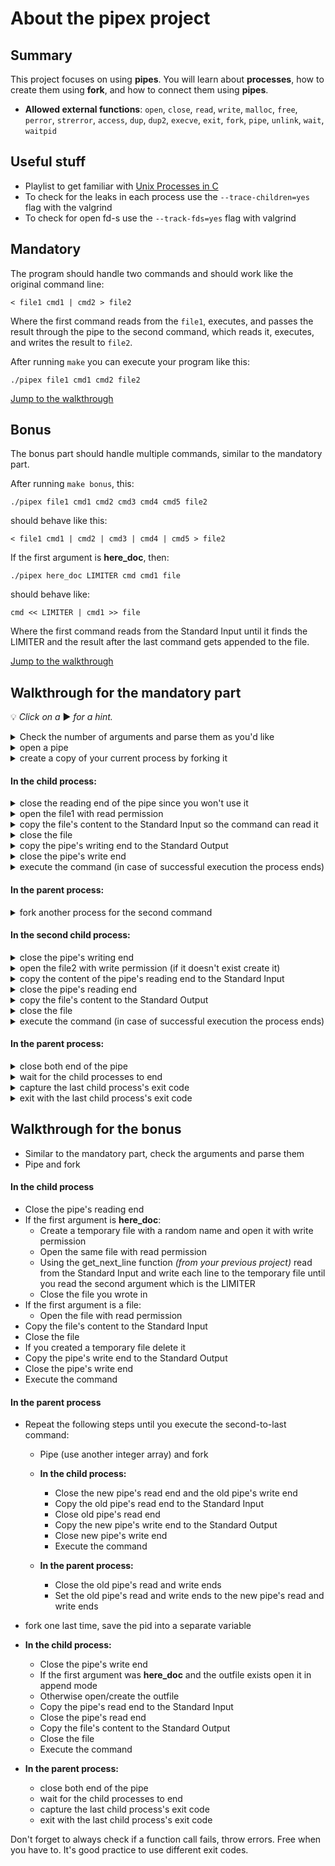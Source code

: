 # About the pipex project

## Summary
This project focuses on using **pipes**. You will learn about **processes**, how to create them using **fork**, and how to connect them using **pipes**.
- **Allowed external functions**: `open`, `close`, `read`, `write`, `malloc`, `free`, `perror`, `strerror`, `access`, `dup`, `dup2`, `execve`, `exit`, `fork`, `pipe`, `unlink`, `wait`, `waitpid`


## Useful stuff
- Playlist to get familiar with [Unix Processes in C](https://youtube.com/playlist?list=PLfqABt5AS4FkW5mOn2Tn9ZZLLDwA3kZUY&si=iyDYLxQotEdMbpUW)
- To check for the leaks in each process use the `--trace-children=yes` flag with the valgrind
- To check for open fd-s use the `--track-fds=yes` flag with valgrind

## Mandatory
The program should handle two commands and should work like the original command line:

`< file1 cmd1 | cmd2 > file2`

Where the first command reads from the `file1`, executes, and passes the result through the pipe to the second command, which reads it, executes, and writes the result to `file2`.

After running `make` you can execute your program like this:

`./pipex file1 cmd1 cmd2 file2`

[Jump to the walkthrough](#walkthrough-for-the-mandatory-part)

## Bonus
The bonus part should handle multiple commands, similar to the mandatory part. 

After running `make bonus`, this:

`./pipex file1 cmd1 cmd2 cmd3 cmd4 cmd5 file2`

should behave like this:

`< file1 cmd1 | cmd2 | cmd3 | cmd4 | cmd5 > file2`

If the first argument is **here_doc**, then:

`./pipex here_doc LIMITER cmd cmd1 file`

should behave like:

`cmd << LIMITER | cmd1 >> file`

Where the first command reads from the Standard Input until it finds the LIMITER and the result after the last command gets appended to the file.

[Jump to the walkthrough](#walkthrough-for-the-bonus)

## Walkthrough for the mandatory part 

💡 *Click on a* ▶ *for a hint.*

<details><summary> Check the number of arguments and parse them as you'd like</summary>

- Declare your main like this:

	`int	main(int argc, char **argv, char **env);`

- The environment variables will be accessible through `env`, you can check environment variables in the terminal with the `env` command.
- You can find the absolute path to the executable commands in the `PATH` variable. (On Linux, they are usually in the `/bin` or `/usr/bin` folder, but do **NOT** hardcode the folder).
- Use the `access()` function to check if the file exists and is executable.
- Use `ft_split()` to create a list of arguments from the command for `execve()`.
- Use `ft_strjoin()` to join the folder and the first element of the argument list to get the absolute path (don't forget the `/` in between).
</details>
<details><summary>open a pipe </summary>

`int pipe_fd[2]; pipe(pipe_fd);`

*`pipe_fd[0]` is the pipe's reading end and the `pipe_fd[1]` is the writing end*
</details>
<details><summary>create a copy of your current process by forking it </summary>

`pid_t	pid; pid = fork();`

*it will create a child process with `pid == 0` and a parent process with `pid > 0`*
</details>

#### In the child process:
<details><summary>close the reading end of the pipe since you won't use it</summary>

`close(pipe_fd[0]);`
</details>
<details><summary>open the file1 with read permission </summary>

`fd = open(filename, O_RDONLY, 0777);`
</details>
<details><summary>copy the file's content to the Standard Input so the command can read it</summary>

`dup2(fd, STDIN_FILENO);`
</details>
<details><summary>close the file</summary>

`close(fd);`
</details>
<details><summary>copy the pipe's writing end to the Standard Output</summary>

`dup2(pipe_fd[1], STDOUT_FILENO);`
</details>
<details><summary>close the pipe's write end</summary>

`close(pipe_fd[1]);`
</details>
<details><summary>execute the command (in case of successful execution the process ends) </summary>

`execve(full_path_to_the_command, command_arguments_as_a_list, environment);`
</details>

#### In the parent process:
<details><summary>fork another process for the second command </summary>

`last_pid = fork();`
</details>

#### In the second child process:

<details><summary>close the pipe's writing end </summary>

`close(pipe_fd[1]);`
</details>
<details><summary>open the file2 with write permission (if it doesn't exist create it)</summary>

`fd = open(filename, O_WRONLY | O_CREAT | O_TRUNC, 0777);`
</details>
<details><summary>copy the content of the pipe's reading end to the Standard Input</summary>

`dup2(pipe_fd[0], STDIN_FILENO);`
</details>
<details><summary>close the pipe's reading end</summary>

`close(pipe_fd[0]);`
</details>
<details><summary>copy the file's content to the Standard Output</summary>

`dup2(fd, STDOUT_FILENO);`
</details>
<details><summary>close the file</summary>

`close(fd);`
</details>
<details><summary>execute the command (in case of successful execution the process ends) </summary>

`execve(full_path_to_the_command, command_arguments_as_a_list, environment);`
</details>

#### In the parent process:
<details><summary>close both end of the pipe</summary>

`close(pipe_fd[0]); close(pipe_fd[1]);`
</details>
<details><summary>wait for the child processes to end</summary>

`int status; while(wait(&status) > 0));`
</details>
<details><summary>capture the last child process's exit code</summary>

`waitpid(last_pid, &status, 0);`

`if (WIFEXITED(status))`

`exit_code = WEXITSTATUS(status);`
</details>
<details><summary>exit with the last child process's exit code</summary>

`exit(exit_code);`
</details>

## Walkthrough for the bonus
- Similar to the mandatory part, check the arguments and parse them
- Pipe and fork

#### In the child process
- Close the pipe's reading end
- If the first argument is **here_doc**:
	- Create a temporary file with a random name and open it with write permission
	- Open the same file with read permission
	- Using the get_next_line function *(from your previous project)* read from the Standard Input and write each line to the temporary file until you read the second argument which is the LIMITER
	- Close the file you wrote in
- If the first argument is a file:
	- Open the file with read permission
- Copy the file's content to the Standard Input
- Close the file
- If you created a temporary file delete it
- Copy the pipe's write end to the Standard Output
- Close the pipe's write end
- Execute the command

#### In the parent process

- Repeat the following steps until you execute the second-to-last command:
		
	- Pipe (use another integer array) and fork
	- **In the child process:**
		
		-  Close the new pipe's read end and the old pipe's write end
		- Copy the old pipe's read end to the Standard Input
		- Close old pipe's read end
		- Copy the new pipe's write end to the Standard Output
		- Close new pipe's write end
		- Execute the command
	- **In the parent process:**
		
		- Close the old pipe's read and write ends
		- Set the old pipe's read and write ends to the new pipe's read and write ends
- fork one last time, save the pid into a separate variable
- **In the child process:**
	- Close the pipe's write end
	- If the first argument was **here_doc** and the outfile exists open it in append mode
	- Otherwise open/create the outfile
	- Copy the pipe's read end to the Standard Input
	- Close the pipe's read end
	- Copy the file's content to the Standard Output
	- Close the file
	- Execute the command
- **In the parent process:**
	- close both end of the pipe
	- wait for the child processes to end
	- capture the last child process's exit code
	- exit with the last child process's exit code

Don't forget to always check if a function call fails, throw errors. Free when you have to. It's good practice to use different exit codes.
